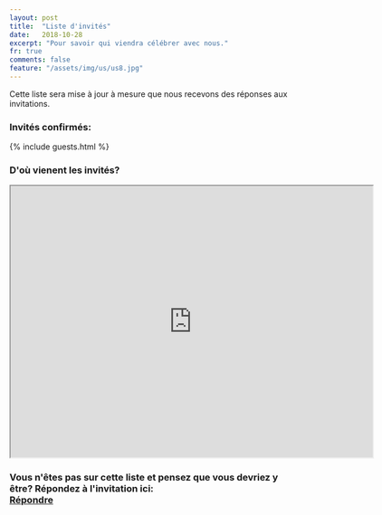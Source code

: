 ```yaml
---
layout: post
title:  "Liste d'invités"
date:   2018-10-28
excerpt: "Pour savoir qui viendra célébrer avec nous."
fr: true
comments: false
feature: "/assets/img/us/us8.jpg"
---
```


Cette liste sera mise à jour à mesure que nous recevons des réponses aux
invitations.

### Invités confirmés:

{% include guests.html %}

### D'où vienent les invités?

<iframe src="https://www.google.com/maps/d/embed?mid=1XBJmdW-hPxt9asmtJ7kzQQdIwogfe5kg" width="640" height="480"></iframe>



### Vous n'êtes pas sur cette liste et pensez que vous devriez y être? Répondez à l'invitation ici:<br/> <a href="https://helena-benoit.github.io//rsvp-fr/" class="btn zoombtn"> Répondre </a>
